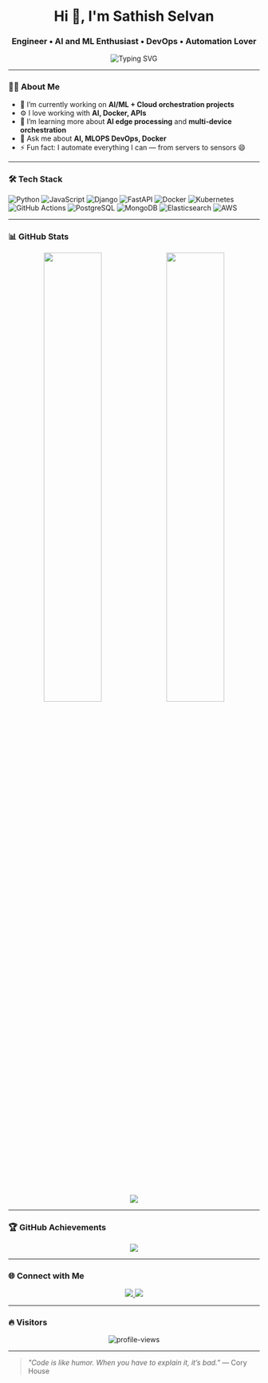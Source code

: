 <!-- Profile README for Sathish Selvan -->

<h1 align="center">Hi 👋, I'm Sathish Selvan</h1>
<h3 align="center">Engineer • AI and ML Enthusiast • DevOps • Automation Lover</h3>

<p align="center">
  <img src="https://readme-typing-svg.herokuapp.com?font=Fira+Code&weight=500&size=25&pause=1000&color=40A2D8&center=true&vCenter=true&width=435&lines=Engineer+%7C+DevOps+%7C+AI;Building+scalable+solutions;Automate+everything!+🚀" alt="Typing SVG" />
</p>

---

### 🧑‍💻 About Me

- 🔭 I’m currently working on **AI/ML + Cloud orchestration projects**
- ⚙️ I love working with **AI, Docker, APIs**
- 🌱 I’m learning more about **AI edge processing** and **multi-device orchestration**
- 💬 Ask me about **AI, MLOPS DevOps, Docker**
- ⚡ Fun fact: I automate everything I can — from servers to sensors 😄

---

### 🛠️ Tech Stack

![Python](https://img.shields.io/badge/-Python-05122A?style=flat&logo=python)
![JavaScript](https://img.shields.io/badge/-JavaScript-05122A?style=flat&logo=javascript)
![Django](https://img.shields.io/badge/-Django-05122A?style=flat&logo=django)
![FastAPI](https://img.shields.io/badge/-FastAPI-05122A?style=flat&logo=fastapi)
![Docker](https://img.shields.io/badge/-Docker-05122A?style=flat&logo=docker)
![Kubernetes](https://img.shields.io/badge/-Kubernetes-05122A?style=flat&logo=kubernetes)
![GitHub Actions](https://img.shields.io/badge/-GitHub%20Actions-05122A?style=flat&logo=githubactions)
![PostgreSQL](https://img.shields.io/badge/-PostgreSQL-05122A?style=flat&logo=postgresql)
![MongoDB](https://img.shields.io/badge/-MongoDB-05122A?style=flat&logo=mongodb)
![Elasticsearch](https://img.shields.io/badge/-Elasticsearch-05122A?style=flat&logo=elasticsearch)
![AWS](https://img.shields.io/badge/-AWS-05122A?style=flat&logo=amazonaws)


---

### 📊 GitHub Stats

<p align="center">
  <img width="48%" src="https://github-readme-stats.vercel.app/api?username=sathish-selvan&show_icons=true&theme=radical" />
  <img width="48%" src="https://github-readme-streak-stats.herokuapp.com/?user=sathish-selvan&theme=radical" />
</p>
<p align="center">
  <img src="https://github-readme-stats.vercel.app/api/top-langs/?username=sathish-selvan&layout=compact&theme=radical" />
</p>

---

### 🏆 GitHub Achievements

<p align="center">
  <img src="https://github-profile-trophy.vercel.app/?username=sathish-selvan&theme=onedark&row=1&column=6" />
</p>

---

### 🌐 Connect with Me

<p align="center">
  <a href="https://www.linkedin.com/in/sathish-selvan-56a508180/" target="_blank">
    <img src="https://img.shields.io/badge/-LinkedIn-0A66C2?style=for-the-badge&logo=linkedin&logoColor=white" />
  </a>
  <a href="mailto:yourname@example.com">
    <img src="https://img.shields.io/badge/-Email-EA4335?style=for-the-badge&logo=gmail&logoColor=white" />
  </a>
  <!-- Add portfolio if available -->
</p>

---

### 🔥 Visitors

<p align="center">
  <img src="https://komarev.com/ghpvc/?username=sathish-selvan&label=Profile%20views&color=0e75b6&style=flat" alt="profile-views" />
</p>

---

> _"Code is like humor. When you have to explain it, it’s bad."_ — Cory House
